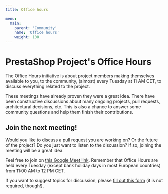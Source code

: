 ```yaml
---
title: Office hours

menu:
  main:
    parent: 'Community'
    name: 'Office hours'
    weight: 100
---
```


# PrestaShop Project's Office Hours

The Office Hours initiative is about project members making themselves available to you, to the community, (almost) every Tuesday at 11 AM CET, to discuss everything related to the project.

These meetings have already proven they were a great idea. There have been constructive discussions about many ongoing projects, pull requests, architectural decisions, etc. This is also a chance to answer some community questions and help them finish their contributions.

## Join the next meeting!

Would you like to discuss a pull request you are working on? Or the future of the project? Do you just want to listen to the discussion? If so, joining the meeting will be a great idea.

Feel free to join on [this Google Meet link](https://meet.google.com/fer-hcgk-wti). Remember that Office Hours are held every Tuesday (except bank holiday days in most European countries) from 11:00 AM to 12 PM CET.

If you want to suggest topics for discussion, please [fill out this form](https://forms.gle/2r7jPp5WxhFSUQme8) (it is not required, though!).
